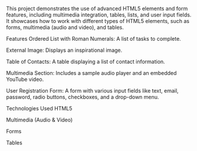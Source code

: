This project demonstrates the use of advanced HTML5 elements and form features, including multimedia integration, tables, lists, and user input fields. It showcases how to work with different types of HTML5 elements, such as forms, multimedia (audio and video), and tables.

Features
Ordered List with Roman Numerals: A list of tasks to complete.

External Image: Displays an inspirational image.

Table of Contacts: A table displaying a list of contact information.

Multimedia Section: Includes a sample audio player and an embedded YouTube video.

User Registration Form: A form with various input fields like text, email, password, radio buttons, checkboxes, and a drop-down menu.

Technologies Used
HTML5

Multimedia (Audio & Video)

Forms

Tables
